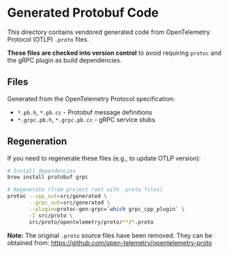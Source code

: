 # Generated Protobuf Code

This directory contains vendored generated code from OpenTelemetry Protocol (OTLP) `.proto` files.

**These files are checked into version control** to avoid requiring `protoc` and the gRPC plugin as build dependencies.

## Files

Generated from the OpenTelemetry Protocol specification:
- `*.pb.h`, `*.pb.cc` - Protobuf message definitions
- `*.grpc.pb.h`, `*.grpc.pb.cc` - gRPC service stubs

## Regeneration

If you need to regenerate these files (e.g., to update OTLP version):

```bash
# Install dependencies
brew install protobuf grpc

# Regenerate (from project root with .proto files)
protoc --cpp_out=src/generated \
       --grpc_out=src/generated \
       --plugin=protoc-gen-grpc=`which grpc_cpp_plugin` \
       -I src/proto \
       src/proto/opentelemetry/proto/**/*.proto
```

**Note:** The original `.proto` source files have been removed. They can be obtained from:
https://github.com/open-telemetry/opentelemetry-proto
